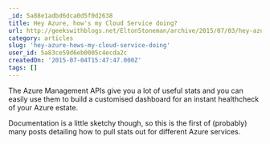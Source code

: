 ```yaml
---
_id: 5a88e1adbd6dca0d5f0d2638
title: Hey Azure, how's my Cloud Service doing?
url: http://geekswithblogs.net/EltonStoneman/archive/2015/07/03/hey-azure-hows-my-cloud-service-doing.aspx
category: articles
slug: 'hey-azure-hows-my-cloud-service-doing'
user_id: 5a83ce59d6eb0005c4ecda2c
createdOn: '2015-07-04T15:47:47.000Z'
tags: []
---
```


The Azure Management APIs give you a lot of useful stats and you can easily use them to build a customised dashboard for an instant healthcheck of your Azure estate.

Documentation is a little sketchy though, so this is the first of (probably) many posts detailing how to pull stats out for different Azure services. 
